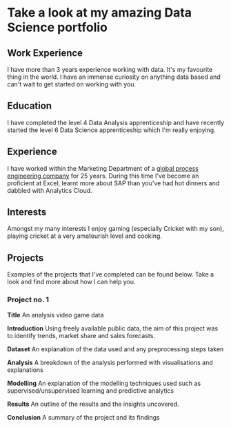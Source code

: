 # Take a look at my amazing Data Science portfolio

## Work Experience
I have more than 3 years experience working with data. It's my favourite thing in the world. I have an immense curiosity on anything data based and can't wait to get started on working with you.

## Education
I have completed the level 4 Data Analysis apprenticeship and have recently started the level 6 Data Science apprenticeship which I'm really enjoying.

## Experience
I have worked within the Marketing Department of a [global process engineering company](https://www.uk.endress.com/en)  for 25 years. During this time I've become an proficient at Excel, learnt more about SAP than you've had hot dinners and dabbled with Analytics Cloud.

## Interests
Amongst my many interests I enjoy gaming (especially Cricket with my son), playing cricket at a very amateurish level and cooking.

## Projects
Examples of the projects that I've completed can be found below. Take a look and find more about how I can help you.

### Project no. 1
**Title** An analysis video game data

**Introduction** Using freely available public data, the aim of this project was to identify trends, market share and sales forecasts.


**Dataset** An explanation of the data used and any preprocessing steps taken

**Analysis** A breakdown of the analysis performed with visualisations and explanations

**Modelling** An explanation of the modelling techniques used such as supervised/unsupervised learning and predictive analytics

**Results** An outline of the results and the insights uncovered.

**Conclusion** A summary of the project and its findings

